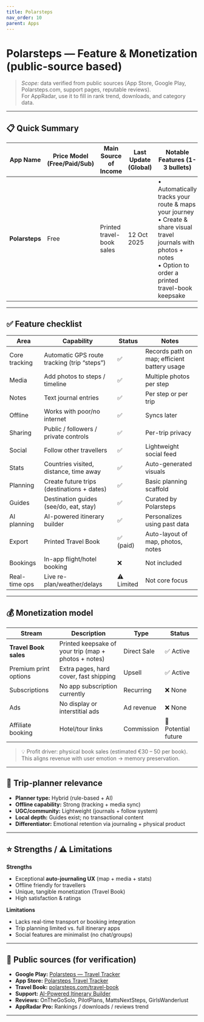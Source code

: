 ```yaml
---
title: Polarsteps
nav_order: 10
parent: Apps
---
```


# Polarsteps — Feature & Monetization (public-source based)

> _Scope:_ data verified from public sources (App Store, Google Play, Polarsteps.com, support pages, reputable reviews).  
> For AppRadar, use it to fill in rank trend, downloads, and category data.

---

## 📋 Quick Summary

| App Name | Price Model (Free/Paid/Sub) | Main Source of Income | Last Update (Global) | Notable Features (1-3 bullets) | Total Downloads | Avg Rating (Global) | Reviews | Best Rank Country |
|-----------|-----------------------------|-----------------------|----------------------|-------------------------------|------------------|---------------------|----------|-------------------|
| **Polarsteps** | Free | Printed travel-book sales | 12 Oct 2025 | • Automatically tracks your route & maps your journey<br>• Create & share visual travel journals with photos + notes<br>• Option to order a printed travel-book keepsake | 5 M + (Android) | 4.5 – 4.8 | ≈ 151 K reviews | Netherlands |

---

## ✅ Feature checklist

| Area | Capability | Status | Notes |
|---|---|---|---|
| Core tracking | Automatic GPS route tracking (trip “steps”) | ✅ | Records path on map; efficient battery usage |
| Media | Add photos to steps / timeline | ✅ | Multiple photos per step |
| Notes | Text journal entries | ✅ | Per step or per trip |
| Offline | Works with poor/no internet | ✅ | Syncs later |
| Sharing | Public / followers / private controls | ✅ | Per-trip privacy |
| Social | Follow other travellers | ✅ | Lightweight social feed |
| Stats | Countries visited, distance, time away | ✅ | Auto-generated visuals |
| Planning | Create future trips (destinations + dates) | ✅ | Basic planning scaffold |
| Guides | Destination guides (see/do, eat, stay) | ✅ | Curated by Polarsteps |
| AI planning | AI-powered itinerary builder | ✅ | Personalizes using past data |
| Export | Printed Travel Book | ✅ (paid) | Auto-layout of map, photos, notes |
| Bookings | In-app flight/hotel booking | ❌ | Not included |
| Real-time ops | Live re-plan/weather/delays | ⚠️ Limited | Not core focus |

---

## 💰 Monetization model

| Stream | Description | Type | Status |
|---------|--------------|------|---------|
| **Travel Book sales** | Printed keepsake of your trip (map + photos + notes) | Direct Sale | ✅ Active |
| Premium print options | Extra pages, hard cover, fast shipping | Upsell | ✅ Active |
| Subscriptions | No app subscription currently | Recurring | ❌ None |
| Ads | No display or interstitial ads | Ad revenue | ❌ None |
| Affiliate booking | Hotel/tour links | Commission | 🚧 Potential future |

> 💡 Profit driver: physical book sales (estimated €30 – 50 per book).  
> This aligns revenue with user emotion → memory preservation.

---

## 🧭 Trip-planner relevance

- **Planner type:** Hybrid (rule-based + AI)
- **Offline capability:** Strong (tracking + media sync)
- **UGC/community:** Lightweight (journals + follow system)
- **Local depth:** Guides exist; no transactional content
- **Differentiator:** Emotional retention via journaling + physical product

---

## ⭐ Strengths / ⚠️ Limitations

**Strengths**
- Exceptional **auto-journaling UX** (map + media + stats)  
- Offline friendly for travellers  
- Unique, tangible monetization (Travel Book)  
- High satisfaction & ratings

**Limitations**
- Lacks real-time transport or booking integration  
- Trip planning limited vs. full itinerary apps  
- Social features are minimalist (no chat/groups)

---

## 📎 Public sources (for verification)

- **Google Play:** [Polarsteps — Travel Tracker](https://play.google.com/store/apps/details?id=com.polarsteps)  
- **App Store:** [Polarsteps Travel Tracker](https://apps.apple.com/app/polarsteps/id947925763)  
- **Travel Book:** [polarsteps.com/travel-book](https://www.polarsteps.com/travel-book)  
- **Support:** [AI-Powered Itinerary Builder](https://support.polarsteps.com/hc/en-nl/articles/27170922889874)  
- **Reviews:** OnTheGoSolo, PilotPlans, MattsNextSteps, GirlsWanderlust  
- **AppRadar Pro:** Rankings / downloads / reviews trend

---